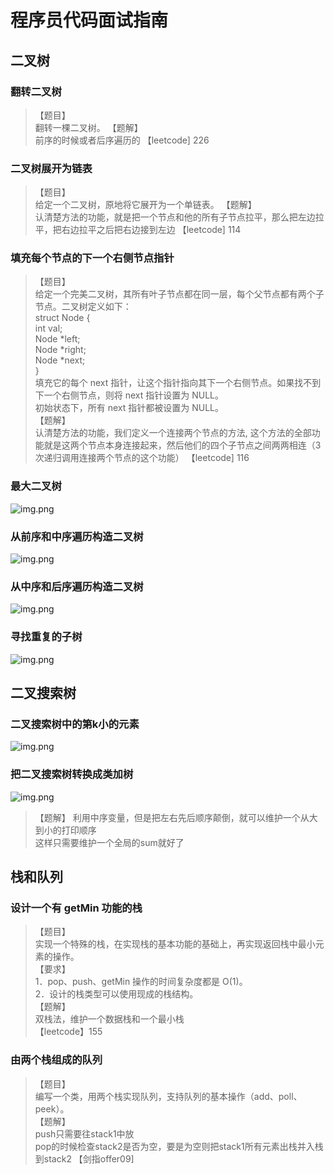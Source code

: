 # 程序员代码面试指南

## 二叉树

### 翻转二叉树
>【题目】  
> 翻转一棵二叉树。
>【题解】  
> 前序的时候或者后序遍历的
>【leetcode] 226

### 二叉树展开为链表
>【题目】  
> 给定一个二叉树，原地将它展开为一个单链表。
>【题解】  
> 认清楚方法的功能，就是把一个节点和他的所有子节点拉平，那么把左边拉平，把右边拉平之后把右边接到左边
>【leetcode] 114

### 填充每个节点的下一个右侧节点指针
>【题目】  
> 给定一个完美二叉树，其所有叶子节点都在同一层，每个父节点都有两个子节点。二叉树定义如下：  
> struct Node {    
> int val;  
> Node *left;  
> Node *right;  
> Node *next;  
> }  
> 填充它的每个 next 指针，让这个指针指向其下一个右侧节点。如果找不到下一个右侧节点，则将 next 指针设置为 NULL。  
> 初始状态下，所有 next 指针都被设置为 NULL。  
>【题解】  
> 认清楚方法的功能，我们定义一个连接两个节点的方法, 这个方法的全部功能就是这两个节点本身连接起来，然后他们的四个子节点之间两两相连（3次递归调用连接两个节点的这个功能）
>【leetcode] 116

### 最大二叉树
![img.png](q654.png)

### 从前序和中序遍历构造二叉树
![img.png](q105.png)

### 从中序和后序遍历构造二叉树
![img.png](q106.png)

### 寻找重复的子树
![img.png](q652.png)


## 二叉搜索树

### 二叉搜索树中的第k小的元素
![img.png](q230.png)

### 把二叉搜索树转换成类加树
![img.png](q538.png)
>【题解】 
> 利用中序变量，但是把左右先后顺序颠倒，就可以维护一个从大到小的打印顺序  
> 这样只需要维护一个全局的sum就好了




## 栈和队列

### 设计一个有 getMin 功能的栈
>【题目】  
> 实现一个特殊的栈，在实现栈的基本功能的基础上，再实现返回栈中最小元素的操作。  
>【要求】  
> 1．pop、push、getMin 操作的时间复杂度都是 O(1)。  
> 2．设计的栈类型可以使用现成的栈结构。  
>【题解】  
> 双栈法，维护一个数据栈和一个最小栈  
>【leetcode】155

### 由两个栈组成的队列
>【题目】  
> 编写一个类，用两个栈实现队列，支持队列的基本操作（add、poll、peek）。  
>【题解】  
> push只需要往stack1中放  
> pop的时候检查stack2是否为空，要是为空则把stack1所有元素出栈并入栈到stack2
>【剑指offer09]

